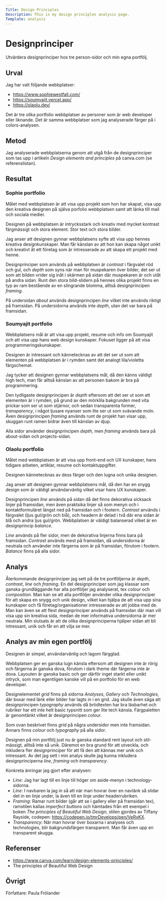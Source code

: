 ```yaml
---
Title: Design Principles
Description: This is my design principles analysis page.
Template: analysis
---
```


Designprinciper
=======================

Utvärdera designprinciper hos tre person-sidor och min egna portfölj.

Urval
-----------------------

Jag har valt följande webbplatser:

- https://www.sophiewestfall.com/
- https://soumyajit.vercel.app/
- https://olaolu.dev/

Det är tre olika portfolio webbplatser av personer som är web developer eller liknande. Det är samma webbplatser som jag analyserade färger på i colors-analysen.

Metod
-----------------------

Jag analyserade webbplatserna genom att utgå från de designprinciper som tas upp i artikeln *Design elements and principles* på canva.com (se referenslistan).

Resultat
-----------------------

### Sophie portfolio

Målet med webbplatsen är att visa upp projekt som hon har skapat, visa upp den kreativa designen på själva porfolio webbplatsen samt att länka till mail och sociala medier.

Designen på webbplatsen är intrycksstark och kreativ med mycket kontrast färgmässigt och stora element. Stor text och stora bilder.

Jag anser att designen gynnar webbplatsens syfte att visa upp hennes kreativa designkunskaper. Man får känslan av att hon kan skapa något unikt och kreativt åt ett företag som är intresserade av att skapa ett projekt med henne.

Designprinciper som används på webbplatsen är *contrast* i färgvalet röd och gul, och *depth* som syns när man för muspekaren över bilder, det ser ut som att bilden vrider sig inåt i skärmen på sidan där muspekaren är och utåt på andra sidan. Runt den stora bild-slidern på hennes olika projekt finns en typ av ram bestående av en slingrande blomma, alltså designprincipen *framing*.

På undersidan *about* används designprincipen *line* vilket inte används riktigt på framsidan. På undersidorna används inte *depth*, utan det var bara på framsidan.

### Soumyajit portfolio

Webbplatsens mål är att visa upp projekt, resume och info om Soumyajit och att visa upp hans web design kunskaper. Fokuset ligger på att visa programmeringskunskaper.

Designen är intressant och kännetecknas av att det ser ut som att elementen på webbplatsen är i rymden samt det analogt lila/violetta färgschemat.

Jag tycker att designen gynnar webbplatsens mål, då den känns väldigt high tech, man får alltså känslan av att personen bakom är bra på programmering.

Den tydligaste designprincipen är *depth* eftersom att det ser ut som att elementen är i rymden, på grund av den mörklila bakgrunden med vita prickar som ser ut som stjärnor, och sedan transparenta former, *transparency*, i något ljusare nyanser som lite ser ut som svävande moln. Även designprincipen *framing* används runt de projekt han visar upp, skuggan runt ramen bidrar även till känslan av djup.

Alla sidor använder designprincipen *depth*, men *framing* används bara på about-sidan och projects-sidan.

### Olaolu portfolio

Målet med webbplatsen är att visa upp front-end och UX kunskaper, hans tidigare arbeten, artiklar, resume och kontaktuppgifter.

Designen kännetecknas av dess färger och den lugna och unika designen.

Jag anser att designen gynnar webbplatsens mål, då den har en snygg design som är väldigt användarvänlig vilket visar hans UX kunskaper.

Designprincipen *line* används på sidan då det finns dekorativa sicksack linjer på framsidan, men även praktsika linjer så som menyn och i kontaktformuläret längst ned på framsidan och i footern. *Contrast* används i färgvalet (ljus gul/grön och blå), och headern är delad i två där ena sidan är blå och andra ljus gul/grön. Webbplatsen är väldigt balanserad vilket är en designprincip *balance*.

*Line* används på fler sidor, men de dekorativa linjerna finns bara på framsidan. *Contrast* används mest på framsidan, då undersidorna är neutrala och använder inte färgerna som är på framsidan, förutom i footern. *Balance* finns på alla sidor.

Analys
-----------------------

Återkommande designprinciper jag sett på de tre portföljerna är *depth*, *contrast*, *line* och *framing*. En del designprinciper som jag klassar som ganska grundläggande har alla portföljer jag analyserat, tex *colour* och *composition*. Man kan se att alla portföljer använder olika designprinciper för att skapa en snygg och unik design, vilket kan hjälpa de att visa upp sina kunskaper och få företag/organisationer intresserade av att jobba med de. Man kan även se att flest designprinciper används på framsidan där man vill visa upp sin kreativa sida, medan de mer informativa undersidorna är mer neutrala. Min slutsats är att de olika designprinciperna hjälper sidan att bli intressant, unik och får en att vilja se mer.

Analys av min egen portfölj
-----------------------

Designen är simpel, användarvänlig och lagom färgglad.

Webbplatsen ger en ganska lugn känsla eftersom att designen inte är rörig och färgerna är ganska dova, förutom i dark theme där färgerna inte är dova. Layouten är ganska basic och ger därför inget starkt eller unikt intryck, som man egentligen kanske vill på en portfolio för en web developer.

Designelementet *grid* finns på sidorna *Analyses*, *Gallery* och *Technologies*, där boxar med länk eller bilder har lagts in i en grid. Jag skulle även säga att designprincipen *typography* används då brödtexten har bra läsbarhet och rubriker har ett inte helt basic typsnitt som ger lite tech känsla. Färgpaletten är genomtänkt vilket är designprincipen *colour*.

Som ovan beskrivet finns *grid* på några undersidor men inte framsidan. Annars finns *colour* och *typography* på alla sidor.

Designen på min portfölj just nu är ganska standard rent layout och stil-mässigt, alltså inte så unik. Däremot en bra grund för att utveckla, och inkludera fler designprinciper för att få den att kännas mer unik och intressant. Av det jag sett i min analys skulle jag kunna inkludera designprinciperna *line*, *framing* och *transparency*.

Konkreta änringar jag gjort efter analysen:
- *Line*: Jag har lagt till en linje till höger om aside-menyn i technology-sidorna.
- *Line*: I navbaren la jag in så att när man hovrar över en navlänk så slidar det in en linje under, la även till en linje under headerrubriken.
- *Framing*: Ramar runt bilder (går att se i gallery eller på framsidan tex), ramstilen kallas *imperfect buttons* och hämtades från ett exempel i boken *The principles of Beautiful Web Design*, stilen gjordes av Tiffany Rayside, codepen: https://codepen.io/tmrDevelops/pen/VeRvKX.
- *Transparency*: När man hovrar över boxarna i analyses och technologies, blir bakgrundsfärgen transparent. Man får även upp en transparent skugga.


Referenser
-----------------------

- https://www.canva.com/learn/design-elements-principles/
- The principles of Beautiful Web Design

Övrigt
-----------------------

Författare: Paula Frölander